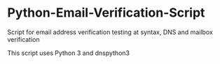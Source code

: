 # Python-Email-Verification-Script

Script for email address verification testing at syntax, DNS and mailbox verification

This script uses Python 3 and dnspython3

